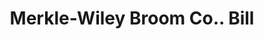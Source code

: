 ---
doi: 10.7916/D8DZ1MC5
date_other: '1910'
date_other_textual: '1910'
form: printed ephemera
genre:
- Invoices
name:
- Merkle-Wiley Broom Co.
object_in_context_url: https://biggert.cul.columbia.edu/items/view/ave_biggert_00265
subject_hierarchical_geographic:
- Paris, Illinois, United States
subject_name:
- Merkle-Wiley Broom Co.
title: Merkle-Wiley Broom Co.. Bill
sort_title: Merkle-Wiley Broom Co.. Bill
call_number: ave_biggert_00265
coordinates:
- 39.611111111111114,-87.69611111111111
pid: ave_biggert_00265
identifiers: ave_biggert_00265
thumbnail: https://derivativo-2.library.columbia.edu/iiif/2/ldpd:344241/full/!256,256/0/native.jpg
permalink: "/biggert/ave_biggert_00265/"
layout: iiif-image-page
---